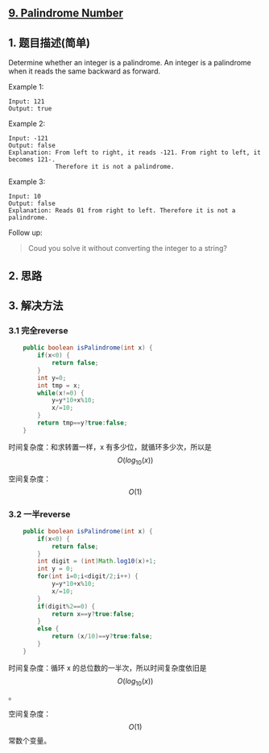 ## [9. Palindrome Number](https://leetcode-cn.com/problems/palindrome-number/)

## 1. 题目描述(简单)

Determine whether an integer is a palindrome. An integer is a palindrome when it reads the same backward as forward.

Example 1:

```
Input: 121
Output: true
```
Example 2:
```
Input: -121
Output: false
Explanation: From left to right, it reads -121. From right to left, it becomes 121-. 
             Therefore it is not a palindrome.
```
Example 3:
```
Input: 10
Output: false
Explanation: Reads 01 from right to left. Therefore it is not a palindrome.
```
Follow up:
> Coud you solve it without converting the integer to a string?



## 2. 思路

## 3. 解决方法

### 3.1 完全reverse


```java
	public boolean isPalindrome(int x) {
		if(x<0) {
			return false;
		}
		int y=0;
		int tmp = x;
		while(x!=0) {
			y=y*10+x%10;
			x/=10;
		}
        return tmp==y?true:false;
    }
```

时间复杂度：和求转置一样，x 有多少位，就循环多少次，所以是 $$O(log_{10}(x))$$

空间复杂度：$$O(1)$$

### 3.2 一半reverse



```java
	public boolean isPalindrome(int x) {
		if(x<0) {
			return false;
		}
		int digit = (int)Math.log10(x)+1;
		int y = 0;
		for(int i=0;i<digit/2;i++) {
			y=y*10+x%10;
			x/=10;
		}
		if(digit%2==0) {
			return x==y?true:false;
		}
		else {
			return (x/10)==y?true:false;
		}
    }
```
时间复杂度：循环 x 的总位数的一半次，所以时间复杂度依旧是 $$O(log_{10}(x))$$。

空间复杂度：$$O(1)$$常数个变量。

